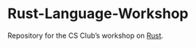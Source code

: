 # Rust-Language-Workshop

Repository for the CS Club’s workshop on [Rust](https://www.rust-lang.org).
